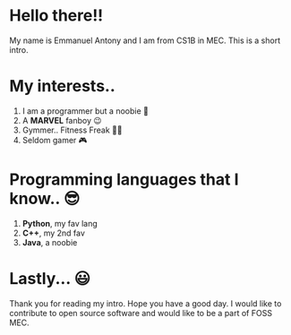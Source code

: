 # Hello there!!
My name is Emmanuel Antony and I am from CS1B in MEC. This is a short intro.
# My interests..
1. I am a programmer but a noobie :grimacing:
2. A **MARVEL** fanboy :wink:
3. Gymmer.. Fitness Freak :weight_lifting_man:
4. Seldom gamer :video_game:
# Programming languages that I know.. :sunglasses:
1. **Python**, my fav lang
2. **C++**, my 2nd fav
3. **Java**, a noobie
# Lastly... :smiley:
Thank you for reading my intro. Hope you have a good day.
I would like to contribute to open source software and would like to be a part of FOSS MEC.
